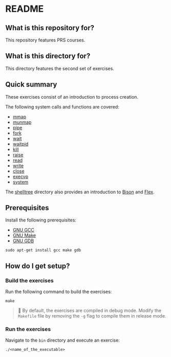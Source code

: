 # README 

## What is this repository for?

This repository features PRS courses.

## What is this directory for?

This directory features the second set of exercises. 

## Quick summary

These exercises consist of an introduction to process creation.

The following system calls and functions are covered:

- [mmap](https://man7.org/linux/man-pages/man2/mmap.2.html)
- [munmap](https://man7.org/linux/man-pages/man2/mmap.2.html)
- [pipe](https://man7.org/linux/man-pages/man2/pipe.2.html)
- [fork](https://man7.org/linux/man-pages/man2/fork.2.html)
- [wait](https://man7.org/linux/man-pages/man2/wait.2.html)
- [waitpid](https://man7.org/linux/man-pages/man2/wait.2.html)
- [kill](https://man7.org/linux/man-pages/man2/kill.2.html)
- [raise](https://man7.org/linux/man-pages/man3/raise.3.html)
- [read](https://man7.org/linux/man-pages/man2/read.2.html)
- [write](https://man7.org/linux/man-pages/man2/write.2.html)
- [close](https://man7.org/linux/man-pages/man2/close.2.html)
- [execvp](https://man7.org/linux/man-pages/man3/exec.3.html)
- [system](https://man7.org/linux/man-pages/man3/system.3.html)

The [shelltree](./shelltree) directory also provides an introduction to 
[Bison](https://www.gnu.org/software/bison/) and 
[Flex](https://github.com/westes/flex).

## Prerequisites

Install the following prerequisites:

* [GNU GCC](https://gcc.gnu.org/)
* [GNU Make](https://www.gnu.org/software/make/)
* [GNU GDB](https://www.sourceware.org/gdb/)

```
sudo apt-get install gcc make gdb
```

## How do I get setup?

### Build the exercises

Run the following command to build the exercises:

```
make
```

> :pushpin: By default, the exercises are compiled in debug mode. 
  Modify the `Makefile` file by removing the `-g` flag to compile 
  them in release mode.

### Run the exercises

Navigate to the `bin` directory and execute an exercise:

```
./<name_of_the_executable>
```

